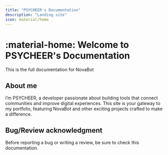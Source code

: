 ```yaml
---
title: "PSYCHEER's Documentation"
description: "Landing site"
icon: material/home
---
```

# :material-home: Welcome to PSYCHEER's Documentation

This is the full documentation for NovaBot

## About me
I’m PSYCHEER, a developer passionate about building tools that connect communities and improve digital experiences. This site is your gateway to my portfolio, featuring NovaBot and other exciting projects crafted to make a difference.

## Bug/Review acknowledgment
Before reporting a bug or writing a review, be sure to check this documentation.
